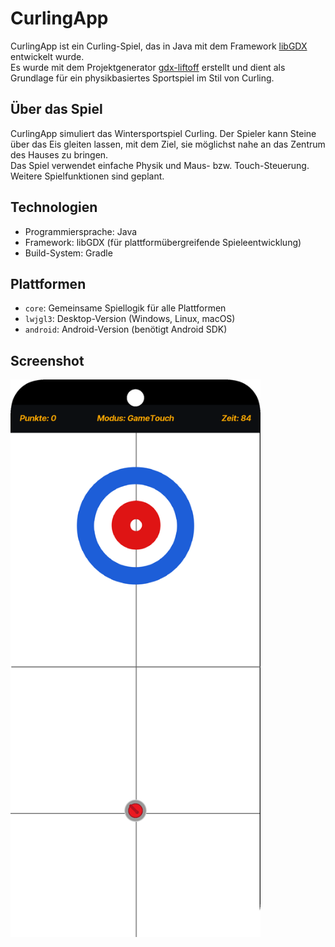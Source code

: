 # CurlingApp

CurlingApp ist ein Curling-Spiel, das in Java mit dem Framework [libGDX](https://libgdx.com/) entwickelt wurde.  
Es wurde mit dem Projektgenerator [gdx-liftoff](https://github.com/libgdx/gdx-liftoff) erstellt und dient als Grundlage für ein physikbasiertes Sportspiel im Stil von Curling.

## Über das Spiel

CurlingApp simuliert das Wintersportspiel Curling. Der Spieler kann Steine über das Eis gleiten lassen, mit dem Ziel, sie möglichst nahe an das Zentrum des Hauses zu bringen.  
Das Spiel verwendet einfache Physik und Maus- bzw. Touch-Steuerung. Weitere Spielfunktionen sind geplant.

## Technologien

- Programmiersprache: Java  
- Framework: libGDX (für plattformübergreifende Spieleentwicklung)  
- Build-System: Gradle

## Plattformen

- `core`: Gemeinsame Spiellogik für alle Plattformen  
- `lwjgl3`: Desktop-Version (Windows, Linux, macOS)  
- `android`: Android-Version (benötigt Android SDK)


## Screenshot

<img src="assets/screenshots/ingame.png" width="400" alt="Ingame Screenshot">


